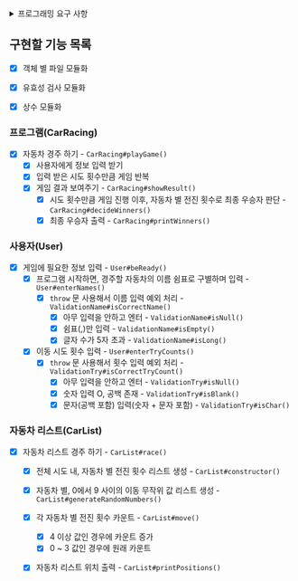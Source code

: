 <details>
  <summary> 프로그래밍 요구 사항 </summary>
  <div markdown="1"> 

  - Node.js 버전 18.17.1 이상 설치
  - ESLint, Prettier 설정
    - Airbnb 자바스크립트 스타일 가이드 컨벤션 지키기
  - `package.json`을 변경 X
    - 깃허브에는 ESLint 설정 반영 X
  - `@woowacourse/mission-utils` 를 import 하여 API 사용
    - `Random.pickNumberInRange()` 를 이용하여 랜덤 숫자 생성
    - `Console.readLineAsync`, `Console.print` 를 활용하여 입/출력
  - 프로그램 종료 시 `process.exit()`를 호출 X
  - 파일, 패키지 이름을 수정하거나 이동 X
  - 요구 사항에 명시된 출력값 형식을 지키기
  - indent(인덴트, 들여쓰기) depth는 2까지만 허용
  - Jest를 이용하여 아래의 기능 목록을 테스트 코드 작성해서 정상 동작 확인 
    - `npm test` 입력하여 ApplicationTest.js 테스트
  - 기능 목록 단위로 Git 커밋

  </div>
</details>


## 구현할 기능 목록

- [x] 객체 별 파일 모듈화
- [x] 유효성 검사 모듈화
- [x] 상수 모듈화


### 프로그램(CarRacing)
- [x] 자동차 경주 하기 - `CarRacing#playGame()`
  - [x] 사용자에게 정보 입력 받기 
  - [x] 입력 받은 시도 횟수만큼 게임 반복
  - [x] 게임 결과 보여주기 - `CarRacing#showResult()`
    - [x] 시도 횟수만큼 게임 진행 이후, 자동차 별 전진 횟수로 최종 우승자 판단 - `CarRacing#decideWinners()`
    - [x] 최종 우승자 출력 - `CarRacing#printWinners()`

### 사용자(User)
- [x] 게임에 필요한 정보 입력 - `User#beReady()`
  - [x] 프로그램 시작하면, 경주할 자동차의 이름 쉼표로 구별하며 입력 - `User#enterNames()`
    - [x] `throw` 문 사용해서 이름 입력 예외 처리 - `ValidationName#isCorrectName()`
      - [x] 아무 입력을 안하고 엔터 - `ValidationName#isNull()`
      - [x] 쉼표(,)만 입력 - `ValidationName#isEmpty()`
      - [x] 글자 수가 5자 초과 - `ValidationName#isLong()`
  - [x] 이동 시도 횟수 입력 - `User#enterTryCounts()`
    - [x] `throw` 문 사용해서 횟수 입력 예외 처리 - `ValidationTry#isCorrectTryCount()`
      - [x] 아무 입력을 안하고 엔터 - `ValidationTry#isNull()`
      - [x] 숫자 입력 O, 공백 존재 - `ValidationTry#isBlank()`
      - [x] 문자(공백 포함) 입력(숫자 + 문자 포함) - `ValidationTry#isChar()`

### 자동차 리스트(CarList)
- [x] 자동차 리스트 경주 하기 - `CarList#race()`
  - [x] 전체 시도 내, 자동차 별 전진 횟수 리스트 생성 - `CarList#constructor()`
  - [x] 자동차 별, 0에서 9 사이의 이동 무작위 값 리스트 생성 - `CarList#generateRandomNumbers()`
  - [x] 각 자동차 별 전진 횟수 카운트 - `CarList#move()`
    - [x] 4 이상 값인 경우에 카운트 증가
    - [x] 0 ~ 3 값인 경우에 원래 카운트
  - [x] 자동차 리스트 위치 출력 - `CarList#printPositions()`
  

